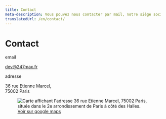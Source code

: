 ```yaml
---
title: Contact
meta-description: Vous pouvez nous contacter par mail, notre siège social se situe à Paris
translatedUrl: /en/contact/
---
```


# Contact

<div class="grid" style="--grid-columns: 3;">

<div class="grid_col">

<p class="heading mt0">email</p>

[dev@247max.fr](mailto:dev@247max.fr)


<p class="heading">adresse</p>

36 rue Etienne Marcel,<br>
75002 Paris

</div>

<figure style="grid-column: span 2;">
  <img src="/images/map.png" alt="Carte affichant l'adresse 36 rue Etienne Marcel, 75002 Paris, située dans le 2e arrondissement de Paris à côté des Halles.">
  <figcaption><a href="https://goo.gl/maps/CHiZbSMzNrU67stT7">Voir sur google maps</a></figcaption>
</figure>

</div>